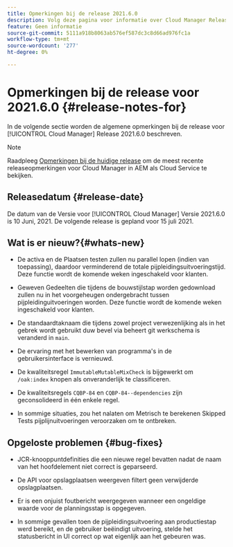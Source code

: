 ```yaml
---
title: Opmerkingen bij de release 2021.6.0
description: Volg deze pagina voor informatie over Cloud Manager Release 2021.6.0
feature: Geen informatie
source-git-commit: 5111a918b8063ab576ef587dc3c8d66ad976fc1a
workflow-type: tm+mt
source-wordcount: '277'
ht-degree: 0%

---
```


# Opmerkingen bij de release voor 2021.6.0 {#release-notes-for}

In de volgende sectie worden de algemene opmerkingen bij de release voor [!UICONTROL Cloud Manager] Release 2021.6.0 beschreven.

>[!NOTE]
>Raadpleeg [Opmerkingen bij de huidige release](https://experienceleague.adobe.com/docs/experience-manager-cloud-service/onboarding/getting-access/release-notes-cloud-manager/release-notes-cm-current.html?lang=en#getting-access) om de meest recente releaseopmerkingen voor Cloud Manager in AEM als Cloud Service te bekijken.

## Releasedatum {#release-date}

De datum van de Versie voor [!UICONTROL Cloud Manager] Versie 2021.6.0 is 10 Juni, 2021.
De volgende release is gepland voor 15 juli 2021.

## Wat is er nieuw?{#whats-new}

* De activa en de Plaatsen testen zullen nu parallel lopen (indien van toepassing), daardoor verminderend de totale pijpleidingsuitvoeringstijd. Deze functie wordt de komende weken ingeschakeld voor klanten.

* Geweven Gedeelten die tijdens de bouwstijlstap worden gedownload zullen nu in het voorgeheugen ondergebracht tussen pijpleidinguitvoeringen worden. Deze functie wordt de komende weken ingeschakeld voor klanten.

* De standaardtaknaam die tijdens zowel project verwezenlijking als in het gebrek wordt gebruikt duw bevel via beheert git werkschema is veranderd in `main`.

* De ervaring met het bewerken van programma&#39;s in de gebruikersinterface is vernieuwd.

* De kwaliteitsregel `ImmutableMutableMixCheck` is bijgewerkt om `/oak:index` knopen als onveranderlijk te classificeren.

* De kwaliteitsregels `CQBP-84` en `CQBP-84--dependencies` zijn geconsolideerd in één enkele regel.

* In sommige situaties, zou het nalaten om Metrisch te berekenen Skipped Tests pijplijnuitvoeringen veroorzaken om te ontbreken.

## Opgeloste problemen {#bug-fixes}

* JCR-knooppuntdefinities die een nieuwe regel bevatten nadat de naam van het hoofdelement niet correct is geparseerd.

* De API voor opslagplaatsen weergeven filtert geen verwijderde opslagplaatsen.

* Er is een onjuist foutbericht weergegeven wanneer een ongeldige waarde voor de planningsstap is opgegeven.

* In sommige gevallen toen de pijpleidingsuitvoering aan productiestap werd bereikt, en de gebruiker beëindigt uitvoering, stelde het statusbericht in UI correct op wat eigenlijk aan het gebeuren was.
